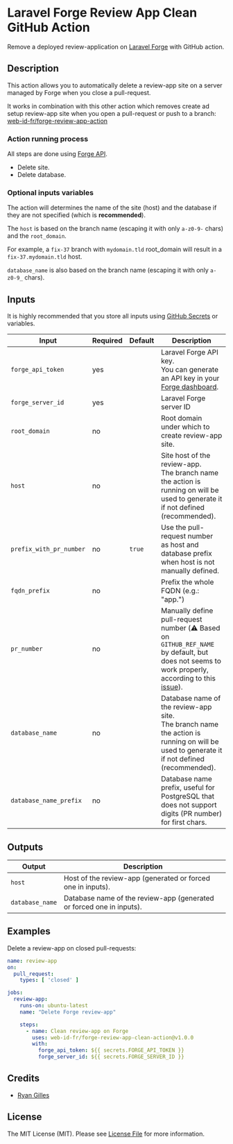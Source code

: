 # Laravel Forge Review App Clean GitHub Action

Remove a deployed review-application on [Laravel Forge](https://forge.laravel.com) with GitHub action.

## Description

This action allows you to automatically delete a review-app site on a server managed by Forge when you close a pull-request.

It works in combination with this other action which removes create ad setup review-app site when you open a pull-request or push to a branch:
[web-id-fr/forge-review-app-action](https://github.com/web-id-fr/forge-review-app-action)

### Action running process

All steps are done using [Forge API](https://forge.laravel.com/api-documentation).

- Delete site.
- Delete database.

### Optional inputs variables

The action will determines the name of the site (host) and the database if they are not specified (which is **recommended**).

The `host` is based on the branch name (escaping it with only `a-z0-9-` chars) and the `root_domain`.

For example, a `fix-37` branch with `mydomain.tld` root_domain will result in a `fix-37.mydomain.tld` host.

`database_name` is also based on the branch name (escaping it with only `a-z0-9_` chars).

## Inputs

It is highly recommended that you store all inputs using [GitHub Secrets](https://docs.github.com/en/actions/reference/encrypted-secrets) or variables.

| Input                   | Required | Default | Description                                                                                                                                                                                   |
|-------------------------|----------|---------|-----------------------------------------------------------------------------------------------------------------------------------------------------------------------------------------------|
| `forge_api_token`       | yes      |         | Laravel Forge API key.<br>You can generate an API key in your [Forge dashboard](https://forge.laravel.com/user-profile/api).                                                                  |
| `forge_server_id`       | yes      |         | Laravel Forge server ID                                                                                                                                                                       |
| `root_domain`           | no       |         | Root domain under which to create review-app site.                                                                                                                                            |
| `host`                  | no       |         | Site host of the review-app.<br>The branch name the action is running on will be used to generate it if not defined (recommended).                                                            |
| `prefix_with_pr_number` | no       | `true`  | Use the pull-request number as host and database prefix when host is not manually defined.                                                                                                    |
| `fqdn_prefix`           | no       |         | Prefix the whole FQDN (e.g.: "app.")                                                                                                                                                          |
| `pr_number`             | no       |         | Manually define pull-request number (⚠️ Based on `GITHUB_REF_NAME` by default, but does not seems to work properly, according to this [issue](https://github.com/actions/runner/issues/256)). |
| `database_name`         | no       |         | Database name of the review-app site.<br>The branch name the action is running on will be used to generate it if not defined (recommended).                                                   |
| `database_name_prefix`  | no       |         | Database name prefix, useful for PostgreSQL that does not support digits (PR number) for first chars.                                                                                         |

## Outputs

| Output          | Description                                                          |
|-----------------|----------------------------------------------------------------------|
| `host`          | Host of the review-app (generated or forced one in inputs).          |
| `database_name` | Database name of the review-app (generated or forced one in inputs). |

## Examples

Delete a review-app on closed pull-requests:

```yml
name: review-app
on:
  pull_request:
    types: [ 'closed' ]

jobs:
  review-app:
    runs-on: ubuntu-latest
    name: "Delete Forge review-app"

    steps:
      - name: Clean review-app on Forge
        uses: web-id-fr/forge-review-app-clean-action@v1.0.0
        with:
          forge_api_token: ${{ secrets.FORGE_API_TOKEN }}
          forge_server_id: ${{ secrets.FORGE_SERVER_ID }}
```

## Credits

- [Ryan Gilles](https://www.linkedin.com/in/ryan-gilles-293680174/)

## License

The MIT License (MIT). Please see [License File](LICENSE.md) for more information.